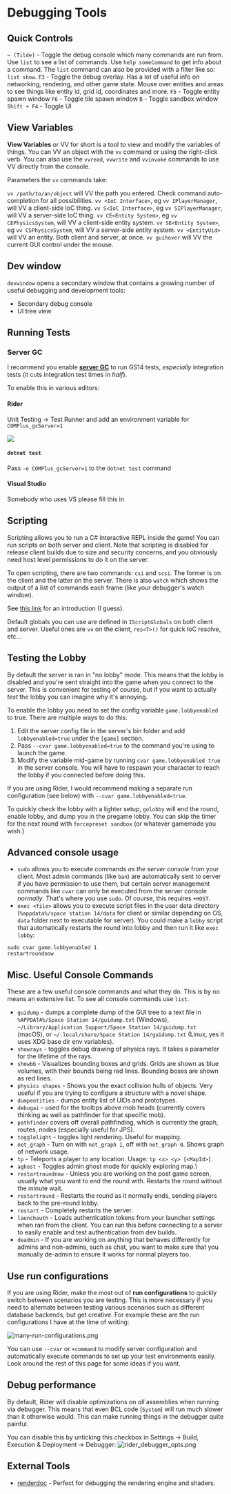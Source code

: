# Debugging Tools

## Quick Controls
`~ (Tilde)` - Toggle the debug console which many commands are run from. Use `list` to see a list of commands. Use `help someCommand` to get info about a command. The `list` command can also be provided with a filter like so: `list show`.
`F3` - Toggle the debug overlay. Has a lot of useful info on networking, rendering, and other game state. Mouse over entities and areas to see things like entity id, grid id, coordinates and more.
`F5` - Toggle entity spawn window
`F6` - Toggle tile spawn window
`B` - Toggle sandbox window
`Shift + F4` - Toggle UI

## View Variables

**View Variables** or VV for short is a tool to view and modify the variables of things. You can VV an object with the `vv` command or using the right-click verb.
You can also use the `vvread`, `vvwrite` and `vvinvoke` commands to use VV directly from the console.

Parameters the `vv` commands take:

`vv /path/to/an/object` will VV the path you entered. Check command auto-completion for all possibilities.
`vv <IoC Interface>`, eg `vv IPlayerManager`, will VV a client-side IoC thing.
`vv S<IoC Interface>`, eg `vv SIPlayerManager`, will VV a server-side IoC thing.
`vv CE<Entity System>`, eg `vv CEPhysicsSystem`, will VV a client-side entity system.
`vv SE<Entity System>`, eg `vv CSPhysicsSystem`, will VV a server-side entity system.
`vv <EntityUid>` will VV an entity. Both client and server, at once.
`vv guihover` will VV the current GUI control under the mouse.

## Dev window

`devwindow` opens a secondary window that contains a growing number of useful debugging and development tools:

* Secondary debug console
* UI tree view

## Running Tests

### Server GC

I recommend you enable [**server GC**](https://docs.microsoft.com/en-us/dotnet/standard/garbage-collection/workstation-server-gc) to run GS14 tests, *especially* integration tests (it cuts integration test times in *half*). 

To enable this in various editors:

#### Rider
Unit Testing -> Test Runner and add an environment variable for `COMPlus_gcServer=1`

![](../../assets/images/debug-gcserver.png)

#### `dotnet test`

Pass `-e COMPlus_gcServer=1` to the `dotnet test` command

#### Visual Studio

Somebody who uses VS please fill this in

## Scripting

Scripting allows you to run a C# Interactive REPL inside the game! You can run scripts on both server and client. Note that scripting is disabled for release client builds due to size and security concerns, and you obviously need host level permissions to do it on the server.

To open scripting, there are two commands: `csi` and `scsi`. The former is on the client and the latter on the server. There is also `watch` which shows the output of a list of commands each frame (like your debugger's watch window).

See [this link](https://github.com/dotnet/roslyn/wiki/C%23-Interactive-Walkthrough) for an introduction (I guess).

Default globals you can use are defined in `IScriptGlobals` on both client and server. Useful ones are `vv` on the client, `res<T>()` for quick IoC resolve, etc...

## Testing the Lobby

By default the server is ran in "no lobby" mode. This means that the lobby is disabled and you're sent straight into the game when you connect to the server. This is convenient for testing of course, but if you want to actually *test* the lobby you can imagine why it's annoying.

To enable the lobby you need to set the config variable `game.lobbyenabled` to true. There are multiple ways to do this:
1. Edit the server config file in the server's bin folder and add `lobbyenabled=true` under the `[game]` section.
2. Pass `--cvar game.lobbyenabled=true` to the command you're using to launch the game.
3. Modify the variable mid-game by running `cvar game.lobbyenabled true` in the server console. You will have to respawn your character to reach the lobby if you connected before doing this.

If you are using Rider, I would recommend making a separate run configuration (see below) with  `--cvar game.lobbyenabled=true`.

To quickly check the lobby with a lighter setup, `golobby` will end the round, enable lobby, and dump you in the pregame lobby. You can skip the timer for the next round with `forcepreset sandbox` (or whatever gamemode you wish.)

## Advanced console usage

* `sudo` allows you to execute commands *as the server console* from your client. Most admin commands (like `ban`) are automatically sent to server if you have permission to use them, but certain server management commands like `cvar` can only be executed from the server console *normally*. That's where you use `sudo`. Of course, this requires `+HOST`.
* `exec <file>` allows you to execute script files in the user data directory (`%appdata%/space station 14/data` for client or similar depending on OS, `data` folder next to executable for server). You could make a `lobby` script that automatically restarts the round into lobby and then run it like `exec lobby`:

```
sudo cvar game.lobbyenabled 1
restartroundnow
```

## Misc. Useful Console Commands
These are a few useful console commands and what they do. This is by no means an extensive list. To see all console commands use `list`.

* `guidump` - dumps a complete dump of the GUI tree to a text file in `%APPDATA%/Space Station 14/guidump.txt` (Windows), `~/Library/Application Support/Space Station 14/guidump.txt` (macOS), or `~/.local/share/Space Station 14/guidump.txt` (Linux, yes it uses XDG base dir env variables).
* `showrays` - toggles debug drawing of physics rays. It takes a parameter for the lifetime of the rays.
* `showbb` - Visualizes bounding boxes and grids. Grids are shown as blue volumes, with their bounds being red lines. Bounding boxes are shown as red lines.
* `physics shapes` - Shows you the exact collision hulls of objects. Very useful if you are trying to configure a structure with a novel shape.
* `dumpentities` - dumps entity list of UIDs and prototypes.
* `debugai` - used for the tooltips above mob heads (currently covers thinking as well as pathfinder for that specific mob).
* `pathfinder` covers off overall pathfinding, which is currently the graph, routes, nodes (especially useful for JPS).
* `togglelight` - toggles light rendering. Useful for mapping.
* `net_graph` - Turn on with `net_graph 1`, off with `net_graph 0`. Shows graph of network usage.
* `tp` - Teleports a player to any location. Usage: `tp <x> <y> [<MapId>]`.
* `aghost` - Toggles admin ghost mode for quickly exploring map.\
* `restartroundnow` - Unless you are working on the post game screen, usually what you want to end the round with. Restarts the round without the minute wait.
* `restartround` - Restarts the round as it normally ends, sending players back to the pre-round lobby.
* `restart` - Completely restarts the server.
* `launchauth` - Loads authentication tokens from your launcher settings when ran from the client. You can run this before connecting to a server to easily enable and test authentication from dev builds.
* `deadmin` - If you are working on anything that behaves differently for admins and non-admins, such as chat, you want to make sure that you manually de-admin to ensure it works for normal players too.

## Use run configurations

If you are using Rider, make the most out of **run configurations** to quickly switch between scenarios you are testing. This is more necessary if you need to alternate between testing various scenarios such as different database backends, but get creative. For example these are the run configurations I have at the time of writing:

![many-run-configurations.png](../../assets/images/debug-run-configs.png)

You can use `--cvar` or `+command` to modify server configuration and automatically execute commands to set up your test environments easily. Look around the rest of this page for some ideas if you want.

## Debug performance

By default, Rider will disable optimizations on *all* assemblies when running via debugger. This means that even BCL code (`System`) will run much slower than it otherwise would. This can make running things in the debugger quite painful.

You can disable this by unticking this checkbox in Settings -> Build, Execution & Deployment -> Debugger:
![rider_debugger_opts.png](../../assets/images/debug-rider-opts.png)

## External Tools
* [renderdoc](https://renderdoc.org/) - Perfect for debugging the rendering engine and shaders.